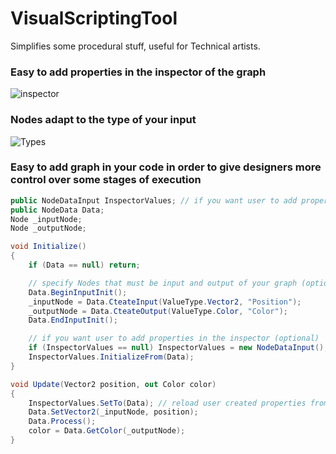 # VisualScriptingTool
Simplifies some procedural stuff, useful for Technical artists.


### Easy to add properties in the inspector of the graph

![inspector](https://media.giphy.com/media/1yTeIyYoQbX1vIvOxr/giphy.gif)


### Nodes adapt to the type of your input

![Types](https://media.giphy.com/media/1AeePGaIz4uFbfZHL5/giphy.gif)


### Easy to add graph in your code in order to give designers more control over some stages of execution

```csharp
public NodeDataInput InspectorValues; // if you want user to add properties in the inspector (optional)
public NodeData Data;
Node _inputNode;
Node _outputNode;

void Initialize()
{
    if (Data == null) return;

    // specify Nodes that must be input and output of your graph (optional)
    Data.BeginInputInit();
    _inputNode = Data.CteateInput(ValueType.Vector2, "Position");
    _outputNode = Data.CteateOutput(ValueType.Color, "Color");
    Data.EndInputInit();

    // if you want user to add properties in the inspector (optional)
    if (InspectorValues == null) InspectorValues = new NodeDataInput();
    InspectorValues.InitializeFrom(Data);
}

void Update(Vector2 position, out Color color)
{
    InspectorValues.SetTo(Data); // reload user created properties from the inspector (optional)
    Data.SetVector2(_inputNode, position);
    Data.Process();
    color = Data.GetColor(_outputNode);
}
```
    
